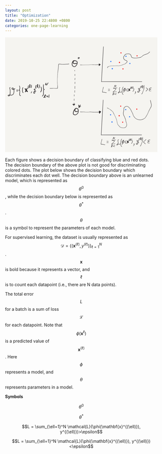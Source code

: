 ```yaml
---
layout: post
title: "Optimization"
date: 2019-10-25 22:4800 +0800
categories: one-page-learning
---
```


![alt](/img/figures/ml/drawing/optimization.png)

Each figure shows a decision boundary of classifying blue and red dots. The decision boundary of the above plot is not good for discriminating colored dots. The plot below shows the decision boundary which discriminates each dot well. The decision boundary above is an unlearned model, which is represented as $$\theta^0$$, while the decision boundary below is represented as $$\theta^*$$. $$\theta$$ is a symbol to represent the parameters of each model.

For supervised learning, the dataset is usually represented as $$\mathcal{D} = \{(\mathbf{x}^{(\ell)}, y^{(\ell)})\}_{\ell=1}^N$$. $$\mathbf{x}$$ is bold because it represents a vector, and $$\ell$$ is to count each datapoint (i.e., there are N data points).

The total error $$L$$ for a batch is a sum of loss $$\mathcal{L}$$ for each datapoint. Note that $$\phi(\mathbf{x}^{\ell})$$ is a predicted value of $$\mathbf{x}^{(\ell)}$$. Here $$\phi$$ represents a model, and $$\theta$$ represents parameters in a model. 

**Symbols**

$$\theta^0$$

$$\theta^*$$

$$L = \sum_{\ell=1}^N \mathcal{L}(\phi(\mathbf{x}^{(\ell)}), y^{(\ell)})>\epsilon$$

$$L = \sum_{\ell=1}^N \mathcal{L}(\phi(\mathbf{x}^{(\ell)}), y^{(\ell)})<\epsilon$$
